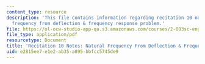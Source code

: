 ```yaml
---
content_type: resource
description: 'This file contains information regarding recitation 10 notes: natural
  frequency from deflection & frequency response problem.'
file: https://ol-ocw-studio-app-qa.s3.amazonaws.com/courses/2-003sc-engineering-dynamics-fall-2011/e2815ee7e1e2ab35a895bbfcc5745de9_MIT2_003SCF11_rec10note1.pdf
file_type: application/pdf
resourcetype: Document
title: 'Recitation 10 Notes: Natural Frequency From Deflection & Frequency Response'
uid: e2815ee7-e1e2-ab35-a895-bbfcc5745de9
---
```

